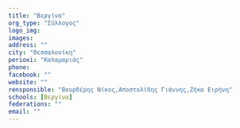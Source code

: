 ```yaml
---
title: "Βεργίνα"
org_type: "Σύλλογος"
logo_img: 
images: 
address: ""
city: "Θεσσαλονίκη"
perioxi: "Καλαμαριάς"
phone: 
facebook: ""
website: ""
rensponsible: "Βουρδέρης Νίκος,Αποστολίδης Γιάννης,Ζήκα Ειρήνη"
schools: [Βεργίνα]
federations: ""
email: ""
---
```





